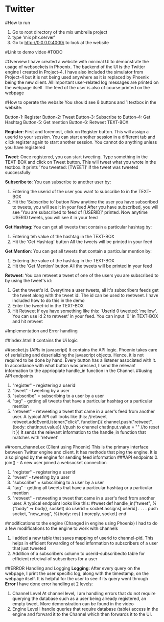 # Twitter

#How to run
1. Go to root directory of the mix umbrella project
2. type 'mix phx.server'
3. Go to http://0.0.0.0:4000/ to look at the website

#Link to demo video
#TODO

#Overview
I have created a website with minimal UI to demonstrate the usage of websockets in Phoenix. The backend of the UI is the Twitter engine I created in Project-4. I have also included the simulator from Project-4 but it is not being used anywhere as it is replaced by Phoenix being the new client. All important user-related log messages are printed on the webpage itself. The feed of the user is also of course printed on the webpage 

#How to operate the website
You should see 6 buttons and 1 textbox in the website:

Button-1: Register
Button-2: Tweet
Button-3: Subscribe to
Button-4: Get Hashtag
Button-5: Get mention
Button-6: Retweet
TEXT-BOX

**Register**: First and foremost, click on Register button. This will assign a userid to your session. You can start another session in a different tab and click register again to start another session. You cannot do anything unless you have registered

**Tweet**: Once registered, you can start tweeting. Type something in the TEXT-BOX and click on Tweet button. This will tweet what you wrote in the textbox. It prints 'You tweeted: [TWEET]' if the tweet was tweeted successfully

**Subscribe to**: You can subscribe to another user by:
1. Entering the userid of the user you want to subscribe to in the TEXT-BOX
2. Hit the 'Subscribe to' button
Now anytime the user you have subscribed to tweets, you will see it in your feed
After you have subscribed, you will see 'You are subscribed to feed of [USERID]' printed. Now anytime USERID tweets, you will see it in your feed

**Get Hashtag**: You can get all tweets that contain a particular hashtag by:
1. Entering teh value of the hashtag in the TEXT-BOX
2. Hit the 'Get Hashtag' button
All the tweets will be printed in your feed

**Get Mention**: You can get all tweets that contain a particular mention by:
1. Entering the value of the hashtag in the TEXT-BOX
2. Hit the 'Get Mention' button
All the tweets will be printed in your feed

**Retweet**: You can retweet a tweet of one of the users you are subscribed to by using the tweet's id:
1. Get the tweet's id. Everytime a user tweets, all it's subscribers feeds get the tweet along with the tweet id. The id can be used to reetweet. I have included how to do this in the demo
2. Enter the tweet-id in the TEXT-BOX
3. Hit Retweet
If oyu have something like this: 'UserId 0 tweeted: 'mellow'. You can use id 2 to retweet' in your feed. You can input '0' in TEXT-BOX and hit retweet


#Implementation and Error handling

##index.html
It contains the Ui logic

##socket.js (APIs in javascript)
It contains the API logic. Phoenix takes care of serializing and deserializing the javascript objects. Hence, it is not required to be done by hand. Every button has a listener associated with it. In accordance with what button was pressed, I send the relevant information to the appriopiate handle_in function in the Channel. 
##using API endpoints
1. "register" - registering a userid
2. "tweet" - tweeting by a user
3. "subscribe" = subscribing to a user by a user
4. "tag" - getting all tweets that have a particular hashtag or a particular mention
5. "retweet" - retweeting a tweet that came in a user's feed from another user.
A typical API call looks like this:
//retweet
retweet.addEventListener("click", function(){
  channel.push("retweet", {body: chatInput.value}) //push to channel
  chatInput.value = "" //to reset it
})
It sends the relevant information to the handle_in function that matches with 'retweet'

##room_channel.ex (Client using Phoenix)
This is the primary interface between Twitter engine and client. It has methods that ping the engine. It is also pinged by the engine for sending feed information
###API endpoints
0. join() - A new user joined a websocket connection
1. "register" - registering a userid
2. "tweet" - tweeting by a user
3. "subscribe" = subscribing to a user by a user
4. "tag" - getting all tweets that have a particular hashtag or a particular mention
5. "retweet" - retweeting a tweet that came in a user's feed from another user.
A typical endpoint looks like this:
    #tweet
    def handle_in("tweet", %{"body" => body}, socket) do
        userid = socket.assigns[:userid]
        . . . .
        push socket, "new_msg", %{body: res}
        {:noreply, socket}
    end

#modifications to the engine (Changed in engine using Phoenix)
I had to do a few modifications to the engine to work with channels
1. I added a new table that saves mapping of userid to channel-pid. This helps in efficient forwarding of feed information to subscribers of a user that just tweeted
2. Addition of a subscribers column to userid-subscribedto table for efficient retreival of subscribers for a user

##ERROR Handling and Logging
**Logging**: After every query on the webpage, I print the user specific log, along with the timestamp, on the webpage itself. It is helpful for the user to see if its query went through
**Error**
I have done error handling at 2 levels:
1. Channel Level
At channel level, I am handling errors that do not require querying the database such as a user being already registered, an empty tweet. More demonstration can be found in the video
2. Engine Level
I handle queries that require database (table) access in the engine and forward it to the Channel which then forwards it to the UI.

